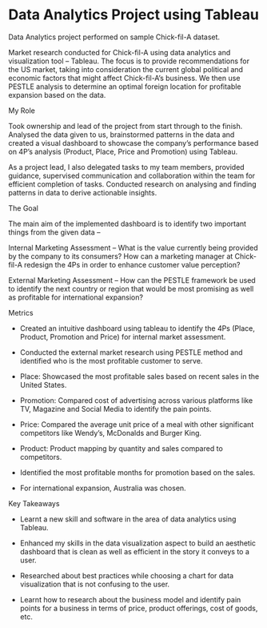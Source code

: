 # Data Analytics Project using Tableau
Data Analytics project performed on sample Chick-fil-A dataset. 

Market research conducted for Chick-fil-A using data analytics and visualization tool – Tableau. The focus is to provide recommendations for the US market, taking into consideration the current global political and economic factors that might affect Chick-fil-A’s business. We then use PESTLE analysis to determine an optimal foreign location for profitable expansion based on the data.



My Role

Took ownership and lead of the project from start through to the finish. Analysed the data given to us, brainstormed patterns in the data and created a visual dashboard to showcase the company’s performance based on 4P’s analysis (Product, Place, Price and Promotion) using Tableau.

As a project lead, I also delegated tasks to my team members, provided guidance, supervised communication and collaboration within the team for efficient completion of tasks. Conducted research on analysing and finding patterns in data to derive actionable insights.



The Goal

The main aim of the implemented dashboard is to identify two important things from the given data –

Internal Marketing Assessment – What is the value currently being provided by the company to its consumers? How can a marketing manager at Chick-fil-A redesign the 4Ps in order to enhance customer value perception?

External Marketing Assessment – How can the PESTLE framework be used to identify the next country or region that would be most promising as well as profitable for international expansion?


Metrics

- Created an intuitive dashboard using tableau to identify the 4Ps (Place, Product, Promotion and Price) for internal market assessment.

- Conducted the external market research using PESTLE method and identified who is the most profitable customer to serve.

- Place: Showcased the most profitable sales based on recent sales in the United States.

- Promotion: Compared cost of advertising across various platforms like TV, Magazine and Social Media to identify the pain points.

- Price: Compared the average unit price of a meal with other significant competitors like Wendy’s, McDonalds and Burger King.

- Product: Product mapping by quantity and sales compared to competitors.

- Identified the most profitable months for promotion based on the sales.

- For international expansion, Australia was chosen.


Key Takeaways

- Learnt a new skill and software in the area of data analytics using Tableau.

- Enhanced my skills in the data visualization aspect to build an aesthetic dashboard that is clean as well as efficient in the story it conveys to a user.

- Researched about best practices while choosing a chart for data visualization that is not confusing to the user.

- Learnt how to research about the business model and identify pain points for a business in terms of price, product offerings, cost of goods, etc. 
